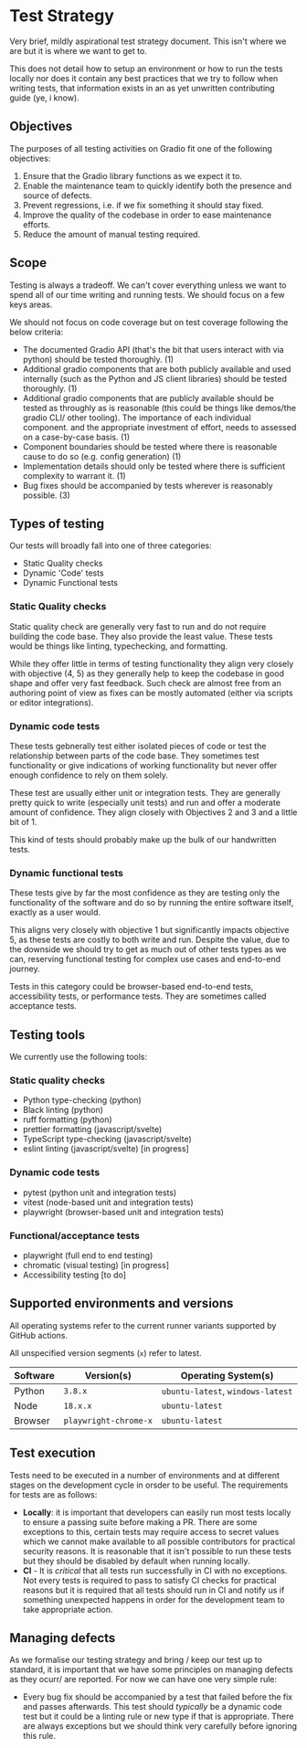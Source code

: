 # Test Strategy

Very brief, mildly aspirational test strategy document. This isn't where we are but it is where we want to get to.

This does not detail how to setup an environment or how to run the tests locally nor does it contain any best practices that we try to follow when writing tests, that information exists in an as yet unwritten contributing guide (ye, i know).

## Objectives

The purposes of all testing activities on Gradio fit one of the following objectives:

1. Ensure that the Gradio library functions as we expect it to.
2. Enable the maintenance team to quickly identify both the presence and source of defects.
3. Prevent regressions, i.e. if we fix something it should stay fixed.
4. Improve the quality of the codebase in order to ease maintenance efforts.
5. Reduce the amount of manual testing required.

## Scope

Testing is always a tradeoff. We can't cover everything unless we want to spend all of our time writing and running tests. We should focus on a few keys areas.

We should not focus on code coverage but on test coverage following the below criteria:

- The documented Gradio API (that's the bit that users interact with via python) should be tested thoroughly. (1)
- Additional gradio components that are both publicly available and used internally (such as the Python and JS client libraries) should be tested thoroughly. (1)
- Additional gradio components that are publicly available should be tested as throughly as is reasonable (this could be things like demos/the gradio CLI/ other tooling). The importance of each individual component. and the appropriate investment of effort, needs to assessed on a case-by-case basis. (1)
- Component boundaries should be tested where there is reasonable cause to do so (e.g. config generation) (1)
- Implementation details should only be tested where there is sufficient complexity to warrant it. (1)
- Bug fixes should be accompanied by tests wherever is reasonably possible. (3)

## Types of testing

Our tests will broadly fall into one of three categories:

- Static Quality checks
- Dynamic 'Code' tests
- Dynamic Functional tests

### Static Quality checks

Static quality check are generally very fast to run and do not require building the code base. They also provide the least value. These tests would be things like linting, typechecking, and formatting.

While they offer little in terms of testing functionality they align very closely with objective (4, 5) as they generally help to keep the codebase in good shape and offer very fast feedback. Such check are almost free from an authoring point of view as fixes can be mostly automated (either via scripts or editor integrations).

### Dynamic code tests

These tests gebnerally test either isolated pieces of code or test the relationship between parts of the code base. They sometimes test functionality or give indications of working functionality but never offer enough confidence to rely on them solely.

These test are usually either unit or integration tests. They are generally pretty quick to write (especially unit tests) and run and offer a moderate amount of confidence. They align closely with Objectives 2 and 3 and a little bit of 1.

This kind of tests should probably make up the bulk of our handwritten tests.

### Dynamic functional tests

These tests give by far the most confidence as they are testing only the functionality of the software and do so by running the entire software itself, exactly as a user would.

This aligns very closely with objective 1 but significantly impacts objective 5, as these tests are costly to both write and run. Despite the value, due to the downside we should try to get as much out of other tests types as we can, reserving functional testing for complex use cases and end-to-end journey.

Tests in this category could be browser-based end-to-end tests, accessibility tests, or performance tests. They are sometimes called acceptance tests.

## Testing tools

We currently use the following tools:

### Static quality checks

- Python type-checking (python)
- Black linting (python)
- ruff formatting (python)
- prettier formatting (javascript/svelte)
- TypeScript type-checking (javascript/svelte)
- eslint linting (javascript/svelte) [in progress]

### Dynamic code tests

- pytest (python unit and integration tests)
- vitest (node-based unit and integration tests)
- playwright (browser-based unit and integration tests)

### Functional/acceptance tests

- playwright (full end to end testing)
- chromatic (visual testing) [in progress]
- Accessibility testing [to do]

## Supported environments and versions

All operating systems refer to the current runner variants supported by GitHub actions.

All unspecified version segments (`x`) refer to latest.

| Software | Version(s)            | Operating System(s)               |
| -------- | --------------------- | --------------------------------- |
| Python   | `3.8.x`               | `ubuntu-latest`, `windows-latest` |
| Node     | `18.x.x`              | `ubuntu-latest`                   |
| Browser  | `playwright-chrome-x` | `ubuntu-latest`                   |

## Test execution

Tests need to be executed in a number of environments and at different stages on the development cycle in orsder to be useful. The requirements for tests are as follows:

- **Locally**: it is important that developers can easily run most tests locally to ensure a passing suite before making a PR. There are some exceptions to this, certain tests may require access to secret values which we cannot make available to all possible contributors for practical security reasons. It is reasonable that it isn't possible to run these tests but they should be disabled by default when running locally.
- **CI** - It is _critical_ that all tests run successfully in CI with no exceptions. Not every tests is required to pass to satisfy CI checks for practical reasons but it is required that all tests should run in CI and notify us if something unexpected happens in order for the development team to take appropriate action.

## Managing defects

As we formalise our testing strategy and bring / keep our test up to standard, it is important that we have some principles on managing defects as they ocurr/ are reported. For now we can have one very simple rule:

- Every bug fix should be accompanied by a test that failed before the fix and passes afterwards. This test should _typically_ be a dynamic code test but it could be a linting rule or new type if that is appropriate. There are always exceptions but we should think very carefully before ignoring this rule.
